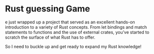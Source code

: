 # Rust guessing Game 

e just wrapped up a project that served as an excellent hands-on introduction to a variety of Rust concepts. From let bindings and match statements to functions and the use of external crates, you’ve started to scratch the surface of what Rust has to offer.

So I need to buckle up and get ready to expand my Rust knowledge!



